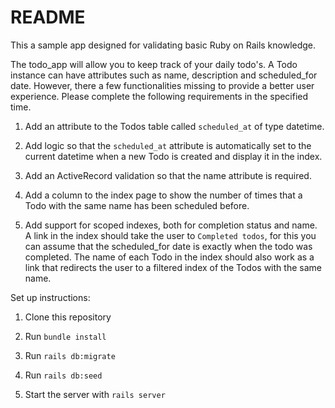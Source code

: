 # README

This a sample app designed for validating basic Ruby on Rails knowledge.

The todo_app will allow you to keep track of your daily todo's. A Todo instance can have attributes such as name, description and scheduled_for date. However, there a few functionalities missing to provide a better user experience. Please complete the following requirements in the specified time.

1. Add an attribute to the Todos table called `scheduled_at` of type datetime.

2. Add logic so that the `scheduled_at` attribute is automatically set to the current datetime when a new Todo is created and display it in the index.

3. Add an ActiveRecord validation so that the name attribute is required.

4. Add a column to the index page to show the number of times that a Todo with the same name has been scheduled before.

5. Add support for scoped indexes, both for completion status and name. A link in the index should take the user to `Completed todos`, for this you can assume that the scheduled_for date is exactly when the todo was completed. The name of each Todo in the index should also work as a link that redirects the user to a filtered index of the Todos with the same name.


Set up instructions:

1. Clone this repository

2. Run `bundle install`

3. Run `rails db:migrate`

4. Run `rails db:seed`

4. Start the server with `rails server`

